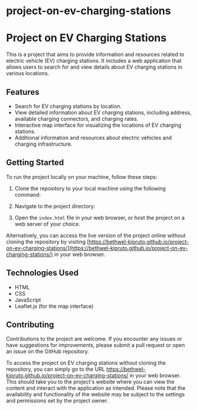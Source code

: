 # project-on-ev-charging-stations

# Project on EV Charging Stations

This is a project that aims to provide information and resources related to electric vehicle (EV) charging stations. It includes a web application that allows users to search for and view details about EV charging stations in various locations.

## Features

- Search for EV charging stations by location.
- View detailed information about EV charging stations, including address, available charging connectors, and charging rates.
- Interactive map interface for visualizing the locations of EV charging stations.
- Additional information and resources about electric vehicles and charging infrastructure.

## Getting Started

To run the project locally on your machine, follow these steps:

1. Clone the repository to your local machine using the following command:



2. Navigate to the project directory:


3. Open the `index.html` file in your web browser, or host the project on a web server of your choice.

Alternatively, you can access the live version of the project online without cloning the repository by visiting [https://bethwel-kipruto.github.io/project-on-ev-charging-stations/](https://bethwel-kipruto.github.io/project-on-ev-charging-stations/) in your web browser.

## Technologies Used

- HTML
- CSS
- JavaScript
- Leaflet.js (for the map interface)

## Contributing

Contributions to the project are welcome. If you encounter any issues or have suggestions for improvements, please submit a pull request or open an issue on the GitHub repository.

To access the project on EV charging stations without cloning the repository, you can simply go to the URL https://bethwel-kipruto.github.io/project-on-ev-charging-stations/ in your web browser. This should take you to the project's website where you can view the content and interact with the application as intended. Please note that the availability and functionality of the website may be subject to the settings and permissions set by the project owner.

